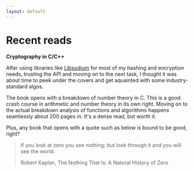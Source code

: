 ```yaml
---
layout: default
---
```



# Recent reads

**Cryptography in C/C++**


After using libraries like [Libsodium](https://download.libsodium.org/doc) for most of my hashing and encryption needs, trusting the API and moving on to the next task, I thought it was about time to peek under the covers and get aquainted with some industry-standard algos. 

The book opens with a breakdown of number theory in C. This is a good crash course in arithmetic and number theory in its own right. Moving on to the actual breakdown analysis of functions and algorithms happens seamlessly about 200 pages in. It's a dense read, but worth it.


Plus, any book that opens with a quote such as below is bound to be good, right?

> If you look at zero you see nothing; but look through it and you will see the world.
>
> Robert Kaplan, The Nothing That Is: A Natural History of Zero



